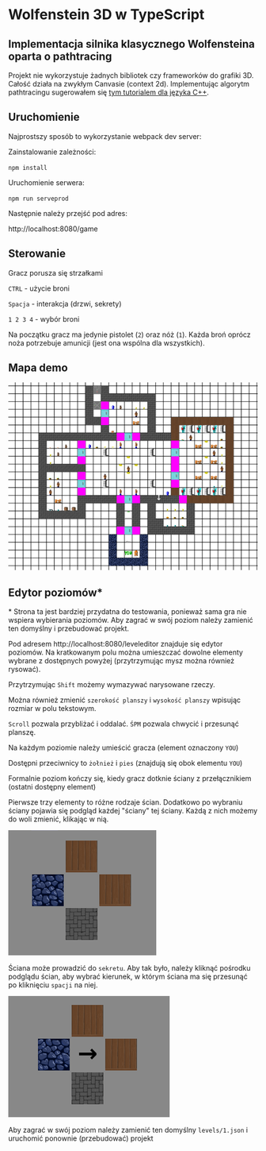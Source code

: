 # Wolfenstein 3D w TypeScript

## Implementacja silnika klasycznego Wolfensteina oparta o pathtracing

Projekt nie wykorzystuje żadnych bibliotek czy frameworków do grafiki 3D. Całość działa na zwykłym Canvasie (context 2d). Implementując algorytm pathtracingu sugerowałem się [tym tutorialem dla języka C++](https://lodev.org/cgtutor/raycasting.html).

## Uruchomienie

Najprostszy sposób to wykorzystanie webpack dev server:

Zainstalowanie zależności:

`npm install`

Uruchomienie serwera:

`npm run serveprod`

Następnie należy przejść pod adres:

http://localhost:8080/game

## Sterowanie

Gracz porusza się strzałkami

`CTRL` - użycie broni

`Spacja` - interakcja (drzwi, sekrety)

`1 2 3 4` - wybór broni

Na początku gracz ma jedynie pistolet (`2`) oraz nóż (`1`).
Każda broń oprócz noża potrzebuje amunicji (jest ona wspólna dla wszystkich).

## Mapa demo

![mapa](./demo.png)

## Edytor poziomów\*

\* Strona ta jest bardziej przydatna do testowania, ponieważ sama gra nie wspiera wybierania poziomów. Aby zagrać w swój poziom należy zamienić ten domyślny i przebudować projekt.

Pod adresem http://localhost:8080/leveleditor znajduje się edytor poziomów. Na kratkowanym polu można umieszczać dowolne elementy wybrane z dostępnych powyżej (przytrzymując mysz można również rysować).

Przytrzymując `Shift` możemy wymazywać narysowane rzeczy.

Można również zmienić `szerokość planszy` i `wysokość planszy` wpisując rozmiar w polu tekstowym.

`Scroll` pozwala przybliżać i oddalać. `ŚPM` pozwala chwycić i przesunąć planszę.

Na każdym poziomie należy umieścić gracza (element oznaczony `YOU`)

Dostępni przeciwnicy to `żołnież` i `pies` (znajdują się obok elementu `YOU`)

Formalnie poziom kończy się, kiedy gracz dotknie ściany z przełącznikiem (ostatni dostępny element)

Pierwsze trzy elementy to różne rodzaje ścian. Dodatkowo po wybraniu ściany pojawia się podgląd każdej "ściany" tej ściany. Każdą z nich możemy do woli zmienić, klikając w nią.

![ściany](./walls.png)

Ściana może prowadzić do `sekretu`. Aby tak było, należy kliknąć pośrodku podglądu ścian, aby wybrać kierunek, w którym ściana ma się przesunąć po kliknięciu `spacji` na niej.

![sekret](./secret.png)

Aby zagrać w swój poziom należy zamienić ten domyślny `levels/1.json` i uruchomić ponownie (przebudować) projekt
